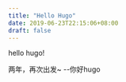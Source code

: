 ```yaml
---
title: "Hello Hugo"
date: 2019-06-23T22:15:06+08:00
draft: false
---
```


hello hugo!

两年，再次出发~
--你好hugo
